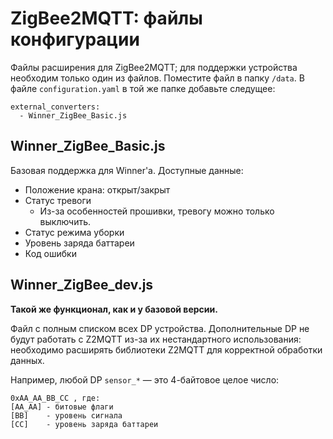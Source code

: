 # ZigBee2MQTT: файлы конфигурации
Файлы расширения для ZigBee2MQTT; для поддержки устройства необходим только один из файлов. 
Поместите файл в папку `/data`. В файле `configuration.yaml` в той же папке добавьте следущее:
```
external_converters:
  - Winner_ZigBee_Basic.js
```

## Winner_ZigBee_Basic.js
Базовая поддержка для Winner'а. Доступные данные:
- Положение крана: открыт/закрыт
- Статус тревоги
  - Из-за особенностей прошивки, тревогу можно только выключить.
- Статус режима уборки
- Уровень заряда баттареи
- Код ошибки

## Winner_ZigBee_dev.js
**Такой же функционал, как и у базовой версии.**

Файл с полным списком всех DP устройства. Дополнительные DP не будут работать с Z2MQTT из-за их нестандартного использования: необходимо расширять библиотеки Z2MQTT для корректной обработки данных.

Например, любой DP `sensor_*` — это 4-байтовое целое число:
```
0xAA_AA_BB_CC , где:
[AA_AA] - битовые флаги
[BB]    - уровень сигнала
[CC]    - уровень заряда баттареи
```
